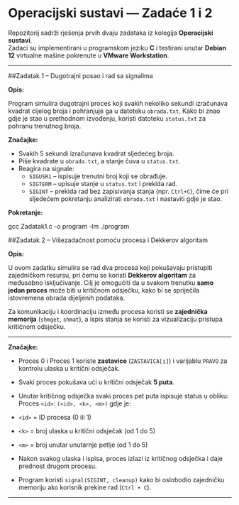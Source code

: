 # Operacijski sustavi — Zadaće 1 i 2

Repozitorij sadrži rješenja prvih dvaju zadataka iz kolegija **Operacijski sustavi**.  
Zadaci su implementirani u programskom jeziku **C** i testirani unutar **Debian 12** virtualne mašine pokrenute u **VMware Workstation**.

---

##Zadatak 1 – Dugotrajni posao i rad sa signalima

**Opis:**

Program simulira dugotrajni proces koji svakih nekoliko sekundi izračunava kvadrat cijelog broja i pohranjuje ga u datoteku `obrada.txt`. Kako bi znao gdje je stao u prethodnom izvođenju, koristi datoteku `status.txt` za pohranu trenutnog broja.

**Značajke:**
- Svakih 5 sekundi izračunava kvadrat sljedećeg broja.
- Piše kvadrate u `obrada.txt`, a stanje čuva u `status.txt`.
- Reagira na signale:
  - `SIGUSR1` – ispisuje trenutni broj koji se obrađuje.
  - `SIGTERM` – upisuje stanje u `status.txt` i prekida rad.
  - `SIGINT` – prekida rad bez zapisivanja stanja (npr. `Ctrl+C`), čime će pri sljedećem pokretanju analizirati `obrada.txt` i nastaviti gdje je stao.

**Pokretanje:**

gcc Zadatak1.c -o program -lm
./program

##Zadatak 2 – Višezadaćnost pomoću procesa i Dekkerov algoritam

**Opis:**

U ovom zadatku simulira se rad dva procesa koji pokušavaju pristupiti zajedničkom resursu, pri čemu se koristi **Dekkerov algoritam** za međusobno isključivanje. Cilj je omogućiti da u svakom trenutku **samo jedan proces** može biti u kritičnom odsječku, kako bi se spriječila istovremena obrada dijeljenih podataka.

Za komunikaciju i koordinaciju između procesa koristi se **zajednička memorija** (`shmget`, `shmat`), a ispis stanja se koristi za vizualizaciju pristupa kritičnom odsječku.

---

**Značajke:**
- Proces 0 i Proces 1 koriste **zastavice** (`ZASTAVICA[i]`) i varijablu `PRAVO` za kontrolu ulaska u kritični odsječak.
- Svaki proces pokušava ući u kritični odsječak **5 puta**.
- Unutar kritičnog odsječka svaki proces pet puta ispisuje status u obliku:
  Proces `<id>`: `(<id>, <k>, <m>)`
gdje je:
- `<id>` = ID procesa (0 ili 1)
- `<k>` = broj ulaska u kritični odsječak (od 1 do 5)
- `<m>` = broj unutar unutarnje petlje (od 1 do 5)

- Nakon svakog ulaska i ispisa, proces izlazi iz kritičnog odsječka i daje prednost drugom procesu.
- Program koristi `signal(SIGINT, cleanup)` kako bi oslobodio zajedničku memoriju ako korisnik prekine rad (`Ctrl + C`).

---
  
